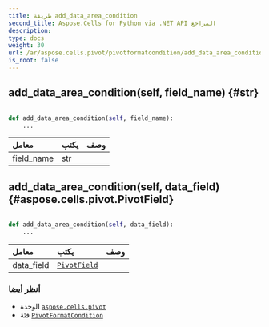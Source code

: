 ```yaml
---
title: طريقة add_data_area_condition
second_title: Aspose.Cells for Python via .NET API المراجع
description:
type: docs
weight: 30
url: /ar/aspose.cells.pivot/pivotformatcondition/add_data_area_condition/
is_root: false
---
```

##  add_data_area_condition(self, field_name) {#str}




```python

def add_data_area_condition(self, field_name):
    ...
```


| معامل| يكتب| وصف|
| :- | :- | :- |
| field_name | str |  |


##  add_data_area_condition(self, data_field) {#aspose.cells.pivot.PivotField}




```python

def add_data_area_condition(self, data_field):
    ...
```


| معامل| يكتب| وصف|
| :- | :- | :- |
| data_field | [`PivotField`](/cells/python-net/ar/aspose.cells.pivot/pivotfield) |  |



###  أنظر أيضا
* الوحدة [`aspose.cells.pivot`](../../)
* فئة [`PivotFormatCondition`](/cells/python-net/ar/aspose.cells.pivot/pivotformatcondition)
